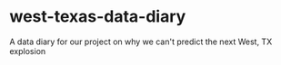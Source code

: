 west-texas-data-diary
=====================

A data diary for our project on why we can't predict the next West, TX explosion
